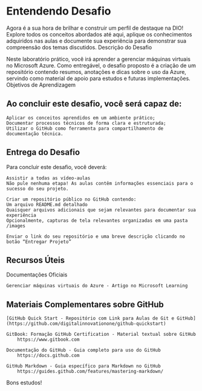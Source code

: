 # Entendendo Desafio 

Agora é a sua hora de brilhar e construir um perfil de destaque na DIO! Explore todos os conceitos abordados até aqui, aplique os conhecimentos adquiridos nas aulas e documente sua experiência para demonstrar sua compreensão dos temas discutidos.
Descrição do Desafio

Neste laboratório prático, você irá aprender a gerenciar máquinas virtuais no Microsoft Azure. Como entregável, o desafio proposto é a criação de um repositório contendo resumos, anotações e dicas sobre o uso da Azure, servindo como material de apoio para estudos e futuras implementações.
Objetivos de Aprendizagem 

## Ao concluir este desafio, você será capaz de: 

    Aplicar os conceitos aprendidos em um ambiente prático;
    Documentar processos técnicos de forma clara e estruturada; 
    Utilizar o GitHub como ferramenta para compartilhamento de documentação técnica. 

## Entrega do Desafio 

Para concluir este desafio, você deverá: 

    Assistir a todas as vídeo-aulas
    Não pule nenhuma etapa! As aulas contêm informações essenciais para o sucesso do seu projeto. 

    Criar um repositório público no GitHub contendo: 
    Um arquivo README.md detalhado 
    Quaisquer arquivos adicionais que sejam relevantes para documentar sua experiência 
    Opcionalmente, capturas de tela relevantes organizadas em uma pasta /images 

    Enviar o link do seu repositório e uma breve descrição clicando no botão “Entregar Projeto” 

## Recursos Úteis 
Documentações Oficiais 

    Gerenciar máquinas virtuais do Azure - Artigo no Microsoft Learning

## Materiais Complementares sobre GitHub 

    [GitHub Quick Start - Repositório com Link para Aulas de Git e GitHub](https://github.com/digitalinnovationone/github-quickstart)
        
    GitBook: Formação GitHub Certification - Material textual sobre GitHub
        https://www.gitbook.com
        
    Documentação do GitHub - Guia completo para uso do GitHub
        https://docs.github.com
        
    GitHub Markdown - Guia específico para Markdown no GitHub
        https://guides.github.com/features/mastering-markdown/

Bons estudos!
